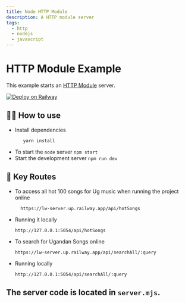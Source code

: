 ```yaml
---
title: Node HTTP Module
description: A HTTP module server
tags:
  - http
  - nodejs
  - javascript
---
```


# HTTP Module Example

This example starts an [HTTP Module](https://nodejs.org/api/http.html) server.

[![Deploy on Railway](https://railway.app/button.svg)](https://railway.app/new/template/ZweBXA)

## 💁‍♀️ How to use

- Install dependencies 
  ```
     yarn install
  ```
- To start the `node` server `npm start`
- Start the development server `npm run dev`

## 📝 Key Routes

- To access all hot 100 songs for Ug music when running the project online
  ```
    https://lw-server.up.railway.app/api/hotSongs
  ```
* Running it locally
  ```
  http://127.0.0.1:5054/api/hotSongs
  ```
- To search for Ugandan Songs online 
  ```
  https://lw-server.up.railway.app/api/searchAll/:query
  ```

- Running locally
  ```
  http://127.0.0.1:5054/api/searchAll/:query
  ```

## The server code is located in `server.mjs`.
